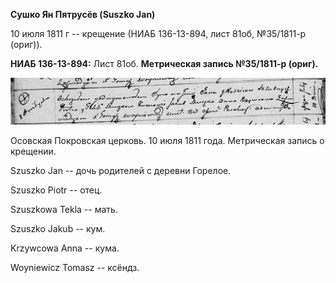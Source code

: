 **Сушко Ян Пятрусёв (Suszko Jan)**

10 июля 1811 г -- крещение (НИАБ 136-13-894, лист 81об, №35/1811-р
(ориг)).

**НИАБ 136-13-894:** Лист 81об. **Метрическая запись №35/1811-р
(ориг).**

![](./media/94c7245e9b23376164d64c45ac5c934ccb2f8b01.png)

Осовская Покровская церковь. 10 июля 1811 года. Метрическая запись о
крещении.

Szuszko Jan -- дочь родителей с деревни Горелое.

Szuszko Piotr -- отец.

Szuszkowa Tekla -- мать.

Szuszko Jakub -- кум.

Krzywcowa Anna -- кума.

Woyniewicz Tomasz -- ксёндз.
